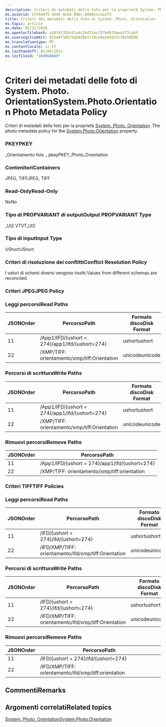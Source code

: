 ```yaml
---
description: Criteri di metadati della foto per la proprietà System. Photo. Orientation.
ms.assetid: 27e6d4f5-39d5-4cb4-88bc-b0d61ccaa2f3
title: Criteri dei metadati delle foto di System. Photo. Orientation
ms.topic: article
ms.date: 05/31/2018
ms.openlocfilehash: a28f4f350cd1a4c24d71ec737b4679aea2f7cab5
ms.sourcegitcommit: 831e8f3db78ab820e1710cede244553c70e50500
ms.translationtype: MT
ms.contentlocale: it-IT
ms.lasthandoff: 01/08/2021
ms.locfileid: "104058049"
---
```

# <a name="systemphotoorientation-photo-metadata-policy"></a><span data-ttu-id="b95d3-103">Criteri dei metadati delle foto di System. Photo. Orientation</span><span class="sxs-lookup"><span data-stu-id="b95d3-103">System.Photo.Orientation Photo Metadata Policy</span></span>

<span data-ttu-id="b95d3-104">Criteri di metadati della foto per la proprietà [System. Photo. Orientation](../properties/props-system-photo-meteringmode.md) .</span><span class="sxs-lookup"><span data-stu-id="b95d3-104">The photo metadata policy for the [System.Photo.Orientation](../properties/props-system-photo-meteringmode.md) property.</span></span>

### <a name="pkey"></a><span data-ttu-id="b95d3-105">PKEY</span><span class="sxs-lookup"><span data-stu-id="b95d3-105">PKEY</span></span>

<span data-ttu-id="b95d3-106">\_Orientamento foto \_ pkey</span><span class="sxs-lookup"><span data-stu-id="b95d3-106">PKEY\_Photo\_Orientation</span></span>

### <a name="containers"></a><span data-ttu-id="b95d3-107">Contenitori</span><span class="sxs-lookup"><span data-stu-id="b95d3-107">Containers</span></span>

<span data-ttu-id="b95d3-108">JPEG, TIFF</span><span class="sxs-lookup"><span data-stu-id="b95d3-108">JPEG, TIFF</span></span>

### <a name="read-only"></a><span data-ttu-id="b95d3-109">Read-Only</span><span class="sxs-lookup"><span data-stu-id="b95d3-109">Read-Only</span></span>

<span data-ttu-id="b95d3-110">No</span><span class="sxs-lookup"><span data-stu-id="b95d3-110">No</span></span>

### <a name="output-propvariant-type"></a><span data-ttu-id="b95d3-111">Tipo di PROPVARIANT di output</span><span class="sxs-lookup"><span data-stu-id="b95d3-111">Output PROPVARIANT Type</span></span>

<span data-ttu-id="b95d3-112">\_UI2 VT</span><span class="sxs-lookup"><span data-stu-id="b95d3-112">VT\_UI2</span></span>

### <a name="input-type"></a><span data-ttu-id="b95d3-113">Tipo di input</span><span class="sxs-lookup"><span data-stu-id="b95d3-113">Input Type</span></span>

<span data-ttu-id="b95d3-114">UShort</span><span class="sxs-lookup"><span data-stu-id="b95d3-114">UShort</span></span>

### <a name="conflict-resolution-policy"></a><span data-ttu-id="b95d3-115">Criteri di risoluzione dei conflitti</span><span class="sxs-lookup"><span data-stu-id="b95d3-115">Conflict Resolution Policy</span></span>

<span data-ttu-id="b95d3-116">I valori di schemi diversi vengono risolti.</span><span class="sxs-lookup"><span data-stu-id="b95d3-116">Values from different schemas are reconciled.</span></span>

### <a name="jpeg-policy"></a><span data-ttu-id="b95d3-117">Criteri JPEG</span><span class="sxs-lookup"><span data-stu-id="b95d3-117">JPEG Policy</span></span>

### <a name="read-paths"></a><span data-ttu-id="b95d3-118">Leggi percorsi</span><span class="sxs-lookup"><span data-stu-id="b95d3-118">Read Paths</span></span>



| <span data-ttu-id="b95d3-119">JSON</span><span class="sxs-lookup"><span data-stu-id="b95d3-119">Order</span></span> | <span data-ttu-id="b95d3-120">Percorso</span><span class="sxs-lookup"><span data-stu-id="b95d3-120">Path</span></span>                   | <span data-ttu-id="b95d3-121">Formato disco</span><span class="sxs-lookup"><span data-stu-id="b95d3-121">Disk Format</span></span> |
|-------|------------------------|-------------|
| <span data-ttu-id="b95d3-122">1</span><span class="sxs-lookup"><span data-stu-id="b95d3-122">1</span></span>     | <span data-ttu-id="b95d3-123">/App1/IFD/{ushort = 274}</span><span class="sxs-lookup"><span data-stu-id="b95d3-123">/app1/ifd/{ushort=274}</span></span> | <span data-ttu-id="b95d3-124">ushort</span><span class="sxs-lookup"><span data-stu-id="b95d3-124">ushort</span></span>      |
| <span data-ttu-id="b95d3-125">2</span><span class="sxs-lookup"><span data-stu-id="b95d3-125">2</span></span>     | <span data-ttu-id="b95d3-126">/XMP/TIFF: orientamento</span><span class="sxs-lookup"><span data-stu-id="b95d3-126">/xmp/tiff:Orientation</span></span>  | <span data-ttu-id="b95d3-127">unicode</span><span class="sxs-lookup"><span data-stu-id="b95d3-127">unicode</span></span>     |



 

### <a name="write-paths"></a><span data-ttu-id="b95d3-128">Percorsi di scrittura</span><span class="sxs-lookup"><span data-stu-id="b95d3-128">Write Paths</span></span>



| <span data-ttu-id="b95d3-129">JSON</span><span class="sxs-lookup"><span data-stu-id="b95d3-129">Order</span></span> | <span data-ttu-id="b95d3-130">Percorso</span><span class="sxs-lookup"><span data-stu-id="b95d3-130">Path</span></span>                   | <span data-ttu-id="b95d3-131">Formato disco</span><span class="sxs-lookup"><span data-stu-id="b95d3-131">Disk Format</span></span> |
|-------|------------------------|-------------|
| <span data-ttu-id="b95d3-132">1</span><span class="sxs-lookup"><span data-stu-id="b95d3-132">1</span></span>     | <span data-ttu-id="b95d3-133">/App1/IFD/{ushort = 274}</span><span class="sxs-lookup"><span data-stu-id="b95d3-133">/app1/ifd/{ushort=274}</span></span> | <span data-ttu-id="b95d3-134">ushort</span><span class="sxs-lookup"><span data-stu-id="b95d3-134">ushort</span></span>      |
| <span data-ttu-id="b95d3-135">2</span><span class="sxs-lookup"><span data-stu-id="b95d3-135">2</span></span>     | <span data-ttu-id="b95d3-136">/XMP/TIFF: orientamento</span><span class="sxs-lookup"><span data-stu-id="b95d3-136">/xmp/tiff:Orientation</span></span>  | <span data-ttu-id="b95d3-137">unicode</span><span class="sxs-lookup"><span data-stu-id="b95d3-137">unicode</span></span>     |



 

### <a name="remove-paths"></a><span data-ttu-id="b95d3-138">Rimuovi percorsi</span><span class="sxs-lookup"><span data-stu-id="b95d3-138">Remove Paths</span></span>



| <span data-ttu-id="b95d3-139">JSON</span><span class="sxs-lookup"><span data-stu-id="b95d3-139">Order</span></span> | <span data-ttu-id="b95d3-140">Percorso</span><span class="sxs-lookup"><span data-stu-id="b95d3-140">Path</span></span>                   |
|-------|------------------------|
| <span data-ttu-id="b95d3-141">1</span><span class="sxs-lookup"><span data-stu-id="b95d3-141">1</span></span>     | <span data-ttu-id="b95d3-142">/App1/IFD/{ushort = 274}</span><span class="sxs-lookup"><span data-stu-id="b95d3-142">/app1/ifd/{ushort=274}</span></span> |
| <span data-ttu-id="b95d3-143">2</span><span class="sxs-lookup"><span data-stu-id="b95d3-143">2</span></span>     | <span data-ttu-id="b95d3-144">/XMP/TIFF: orientamento</span><span class="sxs-lookup"><span data-stu-id="b95d3-144">/xmp/tiff:orientation</span></span>  |



 

### <a name="tiff-policies"></a><span data-ttu-id="b95d3-145">Criteri TIFF</span><span class="sxs-lookup"><span data-stu-id="b95d3-145">TIFF Policies</span></span>

### <a name="read-paths"></a><span data-ttu-id="b95d3-146">Leggi percorsi</span><span class="sxs-lookup"><span data-stu-id="b95d3-146">Read Paths</span></span>



| <span data-ttu-id="b95d3-147">JSON</span><span class="sxs-lookup"><span data-stu-id="b95d3-147">Order</span></span> | <span data-ttu-id="b95d3-148">Percorso</span><span class="sxs-lookup"><span data-stu-id="b95d3-148">Path</span></span>                      | <span data-ttu-id="b95d3-149">Formato disco</span><span class="sxs-lookup"><span data-stu-id="b95d3-149">Disk Format</span></span> |
|-------|---------------------------|-------------|
| <span data-ttu-id="b95d3-150">1</span><span class="sxs-lookup"><span data-stu-id="b95d3-150">1</span></span>     | <span data-ttu-id="b95d3-151">/IFD/{ushort = 274}</span><span class="sxs-lookup"><span data-stu-id="b95d3-151">/ifd/{ushort=274}</span></span>         | <span data-ttu-id="b95d3-152">ushort</span><span class="sxs-lookup"><span data-stu-id="b95d3-152">ushort</span></span>      |
| <span data-ttu-id="b95d3-153">2</span><span class="sxs-lookup"><span data-stu-id="b95d3-153">2</span></span>     | <span data-ttu-id="b95d3-154">/IFD/XMP/TIFF: orientamento</span><span class="sxs-lookup"><span data-stu-id="b95d3-154">/ifd/xmp/tiff:Orientation</span></span> | <span data-ttu-id="b95d3-155">unicode</span><span class="sxs-lookup"><span data-stu-id="b95d3-155">unicode</span></span>     |



 

### <a name="write-paths"></a><span data-ttu-id="b95d3-156">Percorsi di scrittura</span><span class="sxs-lookup"><span data-stu-id="b95d3-156">Write Paths</span></span>



| <span data-ttu-id="b95d3-157">JSON</span><span class="sxs-lookup"><span data-stu-id="b95d3-157">Order</span></span> | <span data-ttu-id="b95d3-158">Percorso</span><span class="sxs-lookup"><span data-stu-id="b95d3-158">Path</span></span>                      | <span data-ttu-id="b95d3-159">Formato disco</span><span class="sxs-lookup"><span data-stu-id="b95d3-159">Disk Format</span></span> |
|-------|---------------------------|-------------|
| <span data-ttu-id="b95d3-160">1</span><span class="sxs-lookup"><span data-stu-id="b95d3-160">1</span></span>     | <span data-ttu-id="b95d3-161">/IFD/{ushort = 274}</span><span class="sxs-lookup"><span data-stu-id="b95d3-161">/ifd/{ushort=274}</span></span>         | <span data-ttu-id="b95d3-162">ushort</span><span class="sxs-lookup"><span data-stu-id="b95d3-162">ushort</span></span>      |
| <span data-ttu-id="b95d3-163">2</span><span class="sxs-lookup"><span data-stu-id="b95d3-163">2</span></span>     | <span data-ttu-id="b95d3-164">/IFD/XMP/TIFF: orientamento</span><span class="sxs-lookup"><span data-stu-id="b95d3-164">/ifd/xmp/tiff:Orientation</span></span> | <span data-ttu-id="b95d3-165">unicode</span><span class="sxs-lookup"><span data-stu-id="b95d3-165">unicode</span></span>     |



 

### <a name="remove-paths"></a><span data-ttu-id="b95d3-166">Rimuovi percorsi</span><span class="sxs-lookup"><span data-stu-id="b95d3-166">Remove Paths</span></span>



| <span data-ttu-id="b95d3-167">JSON</span><span class="sxs-lookup"><span data-stu-id="b95d3-167">Order</span></span> | <span data-ttu-id="b95d3-168">Percorso</span><span class="sxs-lookup"><span data-stu-id="b95d3-168">Path</span></span>                      |
|-------|---------------------------|
| <span data-ttu-id="b95d3-169">1</span><span class="sxs-lookup"><span data-stu-id="b95d3-169">1</span></span>     | <span data-ttu-id="b95d3-170">/IFD/{ushort = 274}</span><span class="sxs-lookup"><span data-stu-id="b95d3-170">/ifd/{ushort=274}</span></span>         |
| <span data-ttu-id="b95d3-171">2</span><span class="sxs-lookup"><span data-stu-id="b95d3-171">2</span></span>     | <span data-ttu-id="b95d3-172">/IFD/XMP/TIFF: orientamento</span><span class="sxs-lookup"><span data-stu-id="b95d3-172">/ifd/xmp/tiff:orientation</span></span> |



 

## <a name="remarks"></a><span data-ttu-id="b95d3-173">Commenti</span><span class="sxs-lookup"><span data-stu-id="b95d3-173">Remarks</span></span>

## <a name="related-topics"></a><span data-ttu-id="b95d3-174">Argomenti correlati</span><span class="sxs-lookup"><span data-stu-id="b95d3-174">Related topics</span></span>

<dl> <dt>

[<span data-ttu-id="b95d3-175">System. Photo. Orientation</span><span class="sxs-lookup"><span data-stu-id="b95d3-175">System.Photo.Orientation</span></span>](../properties/props-system-photo-meteringmode.md)
</dt> </dl>

 

 
